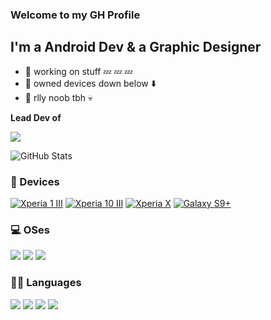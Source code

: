### Welcome to my GH Profile

## I'm a Android Dev & a Graphic Designer
- 🔭 working on stuff 💤 💤 💤
- 📱 owned devices down below ⬇️
- 👀 rlly noob tbh 💀

**Lead Dev of**

[![](https://img.shields.io/badge/XperiaLabs%20%20-000000?style=flat-square&logo=Sony&logoColor=FFFFFF&labelColor=000000)](https://github.com/XperiaLabs)

![GitHub Stats](https://github-readme-stats.vercel.app/api?username=saku-bruh&theme=omni&show_icons=true)

### 📱 Devices
[![Xperia 1 III](https://img.shields.io/badge/Xperia%201%20III-000000?style=flat-square&logo=Sony&logoColor=FFFFFF&labelColor=000000)](https://www.sony-asia.com/electronics/smartphones/xperia-1m3)
[![Xperia 10 III](https://img.shields.io/badge/Xperia%2010%20III-000000?style=flat-square&logo=Sony&logoColor=FFFFFF&labelColor=000000)](https://www.sony-asia.com/electronics/smartphones/xperia-10m3)
[![Xperia X](https://img.shields.io/badge/Xperia%20%20X-000000?style=flat-square&logo=Sony&logoColor=FFFFFF&labelColor=000000)](https://www.gsmarena.com/sony_xperia_x-7948.php)
[![Galaxy S9+](https://img.shields.io/badge/Galaxy%20%20S9+-000000?style=flat-square&logo=Samsung&logoColor=FFFFFF&labelColor=000000)](https://www.gsmarena.com/samsung_galaxy_s9+-8967.php)

### 💻 OSes

[![](https://img.shields.io/badge/Evolution%20X%20-%20Android%2013%20|%20QPR3-3DDC84?style=flat-square&logo=android&logoColor=3DDC84&labelColor=000000)](https://www.android.com/)
[![](https://img.shields.io/badge/Windows-11-00A4EF?style=flat-square&logo=windows&logoColor=00A4EF&labelColor=000000)](https://www.microsoft.com/windows/get-windows-11/)
[![](https://img.shields.io/badge/ZorinOS-Linux-00aaff?style=flat-square&logo=zorin&logoColor=00aaff&labelColor=000000)](https://zorin.com/)

### 👨‍💻 Languages
[![](https://img.shields.io/badge/CSharp-a8b9cc?style=flat-square&logo=C&logoColor=000000)](https://dotnet.microsoft.com/en-us/languages/csharp)
[![](https://img.shields.io/badge/Kotlin-ff8800?style=flat-square&logo=Kotlin&logoColor=ffffff)](https://kotlinlang.org/)
[![](https://img.shields.io/badge/Bash/PS-000000?style=flat-square&logo=powershell&logoColor=ffffff)](https://www.shell.com/)
[![](https://img.shields.io/badge/TypeScript-cb3837?style=flat-square&logo=TypeScript&logoColor=ffffff)](https://www.typescriptlang.org/)